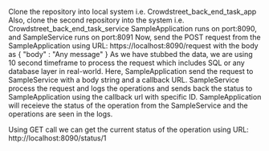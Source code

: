 Clone the repository into local system i.e. Crowdstreet_back_end_task_app
Also, clone the second repository into the system i.e. Crowdstreet_back_end_task_service
SampleApplication runs on port:8090, and SampleService runs on port:8091
Now, send the POST request from the SampleApplication using URL: https://localhost:8090/request with the body as { "body" : "Any message" }
As we have stubbed the data, we are using 10 second timeframe to process the request which includes SQL or any database layer in real-world.
Here, SampleApplication send the request to SampleService with a body string and a callback URL.
SampleService process the request and logs the operations and sends back the status to SampleApplication using the callback url with specific ID.
SampleApplication will receieve the status of the operation from the SampleService and the operations are seen in the logs.

Using GET call we can get the current status of the operation using URL: http://localhost:8090/status/1
